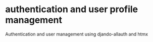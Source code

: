 # authentication and user profile management
 Authentication and user management using djando-allauth and htmx
